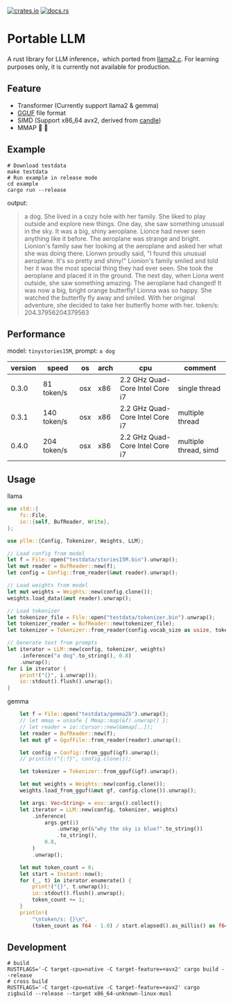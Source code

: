 [![crates.io](https://img.shields.io/crates/v/pllm.svg)](https://crates.io/crates/pllm)
[![docs.rs](https://docs.rs/pllm/badge.svg)](https://docs.rs/pllm)

# Portable LLM

A rust library for LLM inference，which ported from [llama2.c](https://github.com/karpathy/llama2.c.git). For learning purposes only, it is currently not available for production. 

## Feature

* Transformer (Currently support llama2 & gemma)
* [GGUF](https://github.com/ggerganov/ggml/blob/master/docs/gguf.md) file format
* SIMD (Support x86_64 avx2, derived from [candle](https://github.com/huggingface/candle))
* MMAP :construction: :construction:

## Example

```
# Download testdata
make testdata
# Run example in release mode
cd example
cargo run --release
```

output:
>a dog. She lived in a cozy hole with her family. She liked to play outside and explore new things.
One day, she saw something unusual in the sky. It was a big, shiny aeroplane. Lionce had never seen anything like it before. The aeroplane was strange and bright.
Lionion's family saw her looking at the aeroplane and asked her what she was doing there. Lionwn proudly said, "I found this unusual aeroplane. It's so pretty and shiny!"
Lionion's family smiled and told her it was the most special thing they had ever seen. She took the aeroplane and placed it in the ground.
The next day, when Liona went outside, she saw something amazing. The aeroplane had changed! It was now a big, bright orange butterfly!
Lionna was so happy. She watched the butterfly fly away and smiled. With her original adventure, she decided to take her butterfly home with her.
token/s: 204.37956204379563

## Performance

model: `tinystories15M`, prompt: `a dog`

|version|speed|os|arch|cpu|comment|
|--|--|--|--|--|--|
|0.3.0|81 token/s|osx|x86|2.2 GHz Quad-Core Intel Core i7|single thread|
|0.3.1|140 token/s|osx|x86|2.2 GHz Quad-Core Intel Core i7|multiple thread|
|0.4.0|204 token/s|osx|x86|2.2 GHz Quad-Core Intel Core i7|multiple thread, simd|

## Usage

llama 
```rust
use std::{
    fs::File,
    io::{self, BufReader, Write},
};

use pllm::{Config, Tokenizer, Weights, LLM};

// Load config from model
let f = File::open("testdata/stories15M.bin").unwrap();
let mut reader = BufReader::new(f);
let config = Config::from_reader(&mut reader).unwrap();

// Load weights from model
let mut weights = Weights::new(config.clone());
weights.load_data(&mut reader).unwrap();

// Load tokenizer
let tokenizer_file = File::open("testdata/tokenizer.bin").unwrap();
let tokenizer_reader = BufReader::new(tokenizer_file);
let tokenizer = Tokenizer::from_reader(config.vocab_size as usize, tokenizer_reader).unwrap();

// Generate text from prompts
let iterator = LLM::new(config, tokenizer, weights)
    .inference("a dog".to_string(), 0.8)
    .unwrap();
for i in iterator {
    print!("{}", i.unwrap());
    io::stdout().flush().unwrap();
}
```

gemma
```rust
    let f = File::open("testdata/gemma2b").unwrap();
    // let mmap = unsafe { Mmap::map(&f).unwrap() };
    // let reader = io::Cursor::new(&mmap[..]);
    let reader = BufReader::new(f);
    let mut gf = GgufFile::from_reader(reader).unwrap();

    let config = Config::from_gguf(&gf).unwrap();
    // println!("{:?}", config.clone());

    let tokenizer = Tokenizer::from_gguf(&gf).unwrap();

    let mut weights = Weights::new(config.clone());
    weights.load_from_gguf(&mut gf, config.clone()).unwrap();

    let args: Vec<String> = env::args().collect();
    let iterator = LLM::new(config, tokenizer, weights)
        .inference(
            args.get(1)
                .unwrap_or(&"why the sky is blue?".to_string())
                .to_string(),
            0.8,
        )
        .unwrap();

    let mut token_count = 0;
    let start = Instant::now();
    for (_, t) in iterator.enumerate() {
        print!("{}", t.unwrap());
        io::stdout().flush().unwrap();
        token_count += 1;
    }
    println!(
        "\ntoken/s: {}\n",
        (token_count as f64 - 1.0) / start.elapsed().as_millis() as f64 * 1000.0
```

## Development

```
# build
RUSTFLAGS='-C target-cpu=native -C target-feature=+avx2' cargo build --release
# cross build
RUSTFLAGS='-C target-cpu=native -C target-feature=+avx2' cargo zigbuild --release --target x86_64-unknown-linux-musl
```